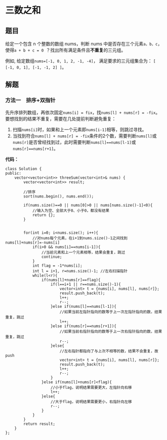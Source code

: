 # 三数之和
## 题目
给定一个包含 n 个整数的数组 nums，判断 nums 中是否存在三个元素`a，b，c`，使得`a + b + c = 0 `？找出所有满足条件且**不重复**的三元组。

例如, 给定数组`nums=[-1, 0, 1, 2, -1, -4]`，
满足要求的三元组集合为：
`[
  [-1, 0, 1],
  [-1, -1, 2]
]`。



## 解题
### 方法一&emsp;排序+双指针
先升序排列数组，再依次固定`nums[i] = fix`，找`nums[l] + nums[r] = -fix`。  
要想找到的结果不重复，需要在几处提前判断避免重复：  
1. 扫描`nums[i]`时，如果和上一个元素即`nums[i-1]`相等，则跳过寻找。
2. 当找到符合`nums[l] + nums[r] = -fix`条件的2个数，需要判断`nums[l]`或`nums[r]`是否曾经找到过，此时需要判断`nums[l]==nums[l-1]`或`nums[r]==nums[r+1]`。

**代码：**
```
class Solution {
public:
    vector<vector<int>> threeSum(vector<int>& nums) {
        vector<vector<int>> result;
        
        //排序
        sort(nums.begin(), nums.end());
        
        if(nums.size()==0 || nums[0]>0 || nums[nums.size()-1]<0){
            //输入为空、全部大于0、小于0，都没有结果
            return {};
        }
        
        
        for(int i=0; i<nums.size(); i++){
            //对nums每个元素，在i+1到nums.size()-1之间找到nums[l]+nums[r]=-nums[i]
            if(i>0 && nums[i]==nums[i-1]){
                //当前元素和上一个元素相等，结果会重复，跳过
                continue;
            }
            int flag = -1*nums[i];
            int l = i+1, r=nums.size()-1; //左右扫描指针
            while(l<r){
                if(nums[l]+nums[r]==flag){
                    if(l==i+1 || r==nums.size()-1){
                        vector<int> t = {nums[i], nums[l], nums[r]};
                        result.push_back(t);
                        l++;
                        r--;
                    }else if(nums[l]==nums[l-1]){
                        //如果当前左指针指向的数等于上一次左指针指向的数，结果重复，跳过
                        l++;
                    }else if(nums[r]==nums[r+1]){
                        //如果当前右指针指向的数等于上一次右指针指向的数，结果重复，跳过
                        r--;
                    }else{
                        //左右指针都指向了与上次不相等的数，结果不会重复，故push
                        vector<int> t = {nums[i], nums[l], nums[r]};
                        result.push_back(t);
                        l++;
                        r--;
                    }
                }else if(nums[l]+nums[r]<flag){
                    //小于flag，说明结果需要更大，左指针向右移
                    l++;
                }else{
                    //大于flag，说明结果需要更小，右指针向左移
                    r--;
                }
            }
        }
        return result;
    }
};
```